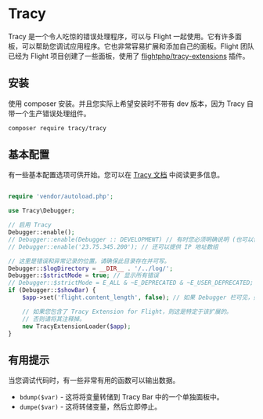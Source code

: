 # Tracy

Tracy 是一个令人吃惊的错误处理程序，可以与 Flight 一起使用。它有许多面板，可以帮助您调试应用程序。它也非常容易扩展和添加自己的面板。Flight 团队已经为 Flight 项目创建了一些面板，使用了 [flightphp/tracy-extensions](https://github.com/flightphp/tracy-extensions) 插件。

## 安装

使用 composer 安装。并且您实际上希望安装时不带有 dev 版本，因为 Tracy 自带一个生产错误处理组件。

```bash
composer require tracy/tracy
```

## 基本配置

有一些基本配置选项可供开始。您可以在 [Tracy 文档](https://tracy.nette.org/en/configuring) 中阅读更多信息。

```php

require 'vendor/autoload.php';

use Tracy\Debugger;

// 启用 Tracy
Debugger::enable();
// Debugger::enable(Debugger :: DEVELOPMENT) // 有时您必须明确说明 (也可以使用 Debugger :: PRODUCTION)
// Debugger::enable('23.75.345.200'); // 还可以提供 IP 地址数组

// 这里是错误和异常记录的位置。请确保此目录存在并可写。
Debugger::$logDirectory = __DIR__ . '/../log/';
Debugger::$strictMode = true; // 显示所有错误
// Debugger::$strictMode = E_ALL & ~E_DEPRECATED & ~E_USER_DEPRECATED; // 显示所有错误，除了已弃用提示
if (Debugger::$showBar) {
    $app->set('flight.content_length', false); // 如果 Debugger 栏可见，则 Flight 无法设置内容长度

	// 如果您包含了 Tracy Extension for Flight，则这是特定于该扩展的。
	// 否则请将其注释掉。
	new TracyExtensionLoader($app);
}
```

## 有用提示

当您调试代码时，有一些非常有用的函数可以输出数据。

- `bdump($var)` - 这将将变量转储到 Tracy Bar 中的一个单独面板中。
- `dumpe($var)` - 这将转储变量，然后立即停止。